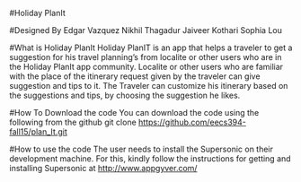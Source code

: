 #Holiday PlanIt

#Designed By
Edgar Vazquez
Nikhil Thagadur
Jaiveer Kothari
Sophia Lou

#What is Holiday PlanIt
	  Holiday PlanIT is an app that helps a traveler to get a suggestion for his travel planning’s from localite or 
	  other users who are in the Holiday PlanIt app community. 
      Localite or other users who are familiar with the place of the itinerary request given by the traveler 
      can give suggestion and tips to it. 
      The Traveler can customize his itinerary based on the suggestions and tips, by choosing the suggestion he likes.

#How To Download the code
    You can download the code using the following from the github 
    git clone https://github.com/eecs394-fall15/plan_It.git

#How to use the code
    The user needs to install the Supersonic on their development machine. 
    For this, kindly follow the instructions for getting and installing Supersonic at http://www.appgyver.com/


